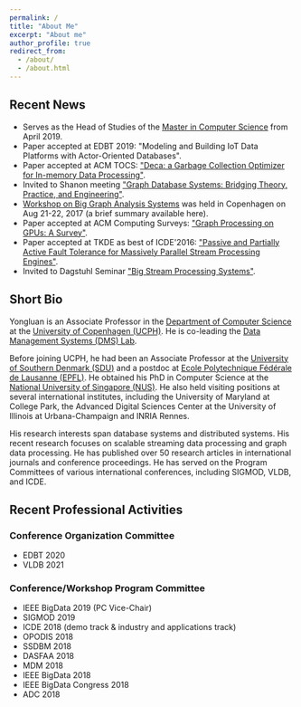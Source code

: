 ```yaml
---
permalink: /
title: "About Me"
excerpt: "About me"
author_profile: true
redirect_from: 
  - /about/
  - /about.html
---
```


## Recent News
* Serves as the Head of Studies of the [Master in Computer Science](https://studies.ku.dk/masters/computer-science/) from April 2019.
* Paper accepted at EDBT 2019: "Modeling and Building IoT Data Platforms with Actor-Oriented Databases". 
* Paper accepted at ACM TOCS: ["Deca: a Garbage Collection Optimizer for In-memory Data Processing"](https://static-curis.ku.dk/portal/files/209318282/deca.pdf).
* Invited to Shanon meeting ["Graph Database Systems: Bridging Theory, Practice, and Engineering"](http://shonan.nii.ac.jp/shonan/blog/2018/02/09/no-138-graph-database-systems-bridging-theory-practice-and-engineering/). 
* [Workshop on Big Graph Analysis Systems](https://di.ku.dk/english/research/apl-group/dms/biggraphsys2017/) was held in Copenhagen on Aug 21-22, 2017 (a brief summary available here). 
* Paper accepted at ACM Computing Surveys: ["Graph Processing on GPUs: A Survey"](https://static-curis.ku.dk/portal/files/209317668/gpu_survey.pdf).  
* Paper accepted at TKDE as best of ICDE'2016: ["Passive and Partially Active Fault Tolerance for Massively Parallel Stream Processing Engines"](http://static-curis.ku.dk/portal/files/182749482/paper.pdf). 
* Invited to Dagstuhl Seminar ["Big Stream Processing Systems"](https://www.dagstuhl.de/en/program/calendar/semhp/?semnr=17441). 

## Short Bio
Yongluan is an Associate Professor in the [Department of Computer Science](http://diku.dk) at the [University of Copenhagen (UCPH)](http://ku.dk). He is co-leading the [Data Management Systems (DMS) Lab](http://diku.dk/dms). 

Before joining UCPH, he had been an Associate Professor at the [University of Southern Denmark (SDU)](http://www.sdu.dk) and a postdoc at [Ecole Polytechnique Fédérale de Lausanne (EPFL)](http://epfl.ch). He obtained his PhD in Computer Science at the [National University of Singapore (NUS)](http://www.nus.edu.sg). He also held visiting positions at several international institutes, including the University of Maryland at College Park, the Advanced Digital Sciences Center at the University of Illinois at Urbana-Champaign and INRIA Rennes. 

His research interests span database systems and distributed systems. His recent research focuses on scalable streaming data processing and graph data processing. He has published over 50 research articles in international journals and conference proceedings. He has served on the Program Committees of various international conferences, including SIGMOD, VLDB, and ICDE.

## Recent Professional Activities
### Conference Organization Committee
* EDBT 2020
* VLDB 2021

### Conference/Workshop Program Committee
* IEEE BigData 2019 (PC Vice-Chair)
* SIGMOD 2019
* ICDE 2018 (demo track & industry and applications track)
* OPODIS 2018
* SSDBM 2018
* DASFAA 2018
* MDM 2018
* IEEE BigData 2018
* IEEE BigData Congress 2018
* ADC 2018

